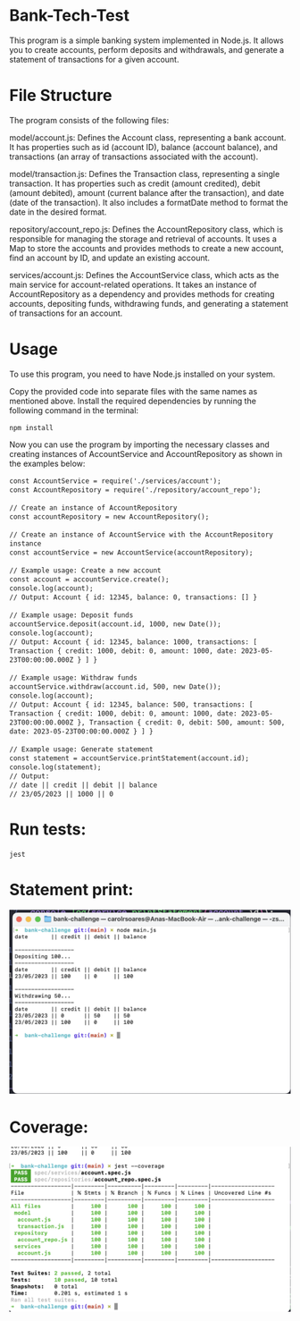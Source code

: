# Bank-Tech-Test

This program is a simple banking system implemented in Node.js. It allows you to create accounts, perform deposits and withdrawals, and generate a statement of transactions for a given account.

# File Structure

The program consists of the following files:

model/account.js: Defines the Account class, representing a bank account. It has properties such as id (account ID), balance (account balance), and transactions (an array of transactions associated with the account).

model/transaction.js: Defines the Transaction class, representing a single transaction. It has properties such as credit (amount credited), debit (amount debited), amount (current balance after the transaction), and date (date of the transaction). It also includes a formatDate method to format the date in the desired format.

repository/account_repo.js: Defines the AccountRepository class, which is responsible for managing the storage and retrieval of accounts. It uses a Map to store the accounts and provides methods to create a new account, find an account by ID, and update an existing account.

services/account.js: Defines the AccountService class, which acts as the main service for account-related operations. It takes an instance of AccountRepository as a dependency and provides methods for creating accounts, depositing funds, withdrawing funds, and generating a statement of transactions for an account.

# Usage

To use this program, you need to have Node.js installed on your system.

Copy the provided code into separate files with the same names as mentioned above.
Install the required dependencies by running the following command in the terminal:

```
npm install
```

Now you can use the program by importing the necessary classes and creating instances of AccountService and AccountRepository as shown in the examples below:

```
const AccountService = require('./services/account');
const AccountRepository = require('./repository/account_repo');

// Create an instance of AccountRepository
const accountRepository = new AccountRepository();

// Create an instance of AccountService with the AccountRepository instance
const accountService = new AccountService(accountRepository);

// Example usage: Create a new account
const account = accountService.create();
console.log(account);
// Output: Account { id: 12345, balance: 0, transactions: [] }

// Example usage: Deposit funds
accountService.deposit(account.id, 1000, new Date());
console.log(account); 
// Output: Account { id: 12345, balance: 1000, transactions: [ Transaction { credit: 1000, debit: 0, amount: 1000, date: 2023-05-23T00:00:00.000Z } ] }

// Example usage: Withdraw funds
accountService.withdraw(account.id, 500, new Date());
console.log(account); 
// Output: Account { id: 12345, balance: 500, transactions: [ Transaction { credit: 1000, debit: 0, amount: 1000, date: 2023-05-23T00:00:00.000Z }, Transaction { credit: 0, debit: 500, amount: 500, date: 2023-05-23T00:00:00.000Z } ] }

// Example usage: Generate statement
const statement = accountService.printStatement(account.id);
console.log(statement);
// Output:
// date || credit || debit || balance
// 23/05/2023 || 1000 || 0

```

# Run tests:

```
jest
```

# Statement print:

![alt text](files/statement.png)


# Coverage: 
![alt text](files/coverage.png)

